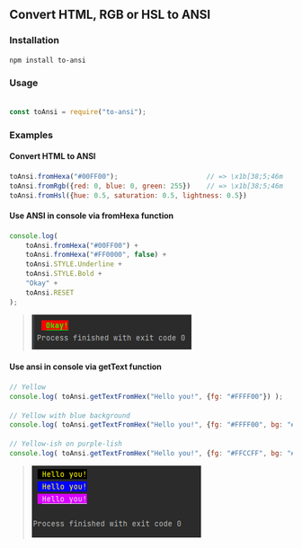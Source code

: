 
## Convert HTML, RGB or HSL to ANSI

### Installation

```shell
npm install to-ansi
```

### Usage


```javascript

const toAnsi = require("to-ansi");

```


### Examples

#### Convert HTML to ANSI
```javascript
toAnsi.fromHexa("#00FF00");                      // => \x1b[38;5;46m 
toAnsi.fromRgb({red: 0, blue: 0, green: 255})    // => \x1b[38;5;46m 
toAnsi.fromHsl({hue: 0.5, saturation: 0.5, lightness: 0.5})
```

#### Use ANSI in console via **fromHexa** function
```javascript
console.log(
    toAnsi.fromHexa("#00FF00") +
    toAnsi.fromHexa("#FF0000", false) +
    toAnsi.STYLE.Underline +
    toAnsi.STYLE.Bold +
    "Okay" +
    toAnsi.RESET
);

```

> ![](docs/images/example-1.png)

#### Use ansi in console via **getText** function

```javascript
// Yellow
console.log( toAnsi.getTextFromHex("Hello you!", {fg: "#FFFF00"}) );

// Yellow with blue background
console.log( toAnsi.getTextFromHex("Hello you!", {fg: "#FFFF00", bg: "#0000FF"}) );

// Yellow-ish on purple-lish
console.log( toAnsi.getTextFromHex("Hello you!", {fg: "#FFCCFF", bg: "#DD00FF", isUnderline: true}) );
```

> ![img.png](docs/images/example-2.png)


